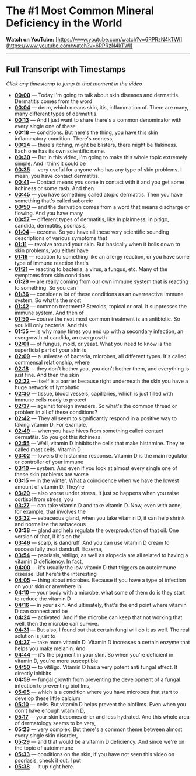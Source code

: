 # The #1 Most Common Mineral Deficiency in the World

**Watch on YouTube:** [https://www.youtube.com/watch?v=6RPRzN4kTWI](https://www.youtube.com/watch?v=6RPRzN4kTWI)

---

## Full Transcript with Timestamps

*Click any timestamp to jump to that moment in the video*

- **[00:00](https://www.youtube.com/watch?v=6RPRzN4kTWI&t=0s)** — Today I'm going to talk about skin diseases and dermatitis. Dermatitis comes from the word
- **[00:04](https://www.youtube.com/watch?v=6RPRzN4kTWI&t=4s)** — derm, which means skin, itis, inflammation of. There are many, many different types of dermatitis.
- **[00:13](https://www.youtube.com/watch?v=6RPRzN4kTWI&t=13s)** — And I just want to share there's a common denominator with every single one of these
- **[00:18](https://www.youtube.com/watch?v=6RPRzN4kTWI&t=18s)** — conditions. But here's the thing, you have this skin inflammatory condition. There's redness,
- **[00:24](https://www.youtube.com/watch?v=6RPRzN4kTWI&t=24s)** — there's itching, might be blisters, there might be flakiness. Each one has its own scientific name.
- **[00:30](https://www.youtube.com/watch?v=6RPRzN4kTWI&t=30s)** — But in this video, I'm going to make this whole topic extremely simple. And I think it could be
- **[00:35](https://www.youtube.com/watch?v=6RPRzN4kTWI&t=35s)** — very useful for anyone who has any type of skin problems. I mean, you have contact dermatitis.
- **[00:41](https://www.youtube.com/watch?v=6RPRzN4kTWI&t=41s)** — Contact means you come in contact with it and you get some itchiness or some rash. And then
- **[00:45](https://www.youtube.com/watch?v=6RPRzN4kTWI&t=45s)** — you have something called atopic dermatitis. Then you have something that's called saboreic
- **[00:50](https://www.youtube.com/watch?v=6RPRzN4kTWI&t=50s)** — and the derivation comes from a word that means discharge or flowing. And you have many
- **[00:57](https://www.youtube.com/watch?v=6RPRzN4kTWI&t=57s)** — different types of dermatitis, like in plainness, in pitigo, candida, dermatitis, psoriasis,
- **[01:04](https://www.youtube.com/watch?v=6RPRzN4kTWI&t=64s)** — eczema. So you have all these very scientific sounding descriptions of various symptoms that
- **[01:11](https://www.youtube.com/watch?v=6RPRzN4kTWI&t=71s)** — revolve around your skin. But basically when it boils down to skin problems, you either have
- **[01:16](https://www.youtube.com/watch?v=6RPRzN4kTWI&t=76s)** — reaction to something like an allergy reaction, or you have some type of immune reaction that's
- **[01:21](https://www.youtube.com/watch?v=6RPRzN4kTWI&t=81s)** — reacting to bacteria, a virus, a fungus, etc. Many of the symptoms from skin conditions
- **[01:29](https://www.youtube.com/watch?v=6RPRzN4kTWI&t=89s)** — are really coming from our own immune system that is reacting to something. So you can
- **[01:36](https://www.youtube.com/watch?v=6RPRzN4kTWI&t=96s)** — consider a lot of these conditions as an overreactive immune system. So what's the most
- **[01:42](https://www.youtube.com/watch?v=6RPRzN4kTWI&t=102s)** — common treatment? Steroids, topical or oral. It suppresses the immune system. And then of
- **[01:50](https://www.youtube.com/watch?v=6RPRzN4kTWI&t=110s)** — course the next most common treatment is an antibiotic. So you kill only bacteria. And this
- **[01:55](https://www.youtube.com/watch?v=6RPRzN4kTWI&t=115s)** — is why many times you end up with a secondary infection, an overgrowth of candida, an overgrowth
- **[02:01](https://www.youtube.com/watch?v=6RPRzN4kTWI&t=121s)** — of fungus, mold, or yeast. What you need to know is the superficial part of your skin is
- **[02:09](https://www.youtube.com/watch?v=6RPRzN4kTWI&t=129s)** — a universe of bacteria, microbes, all different types. It's called commensal relationship, where
- **[02:18](https://www.youtube.com/watch?v=6RPRzN4kTWI&t=138s)** — they don't bother you, you don't bother them, and everything is just fine. And then the skin
- **[02:22](https://www.youtube.com/watch?v=6RPRzN4kTWI&t=142s)** — itself is a barrier because right underneath the skin you have a huge network of lymphatic
- **[02:30](https://www.youtube.com/watch?v=6RPRzN4kTWI&t=150s)** — tissue, blood vessels, capillaries, which is just filled with immune cells ready to protect
- **[02:37](https://www.youtube.com/watch?v=6RPRzN4kTWI&t=157s)** — against foreign invaders. So what's the common thread or problem in all of these conditions?
- **[02:42](https://www.youtube.com/watch?v=6RPRzN4kTWI&t=162s)** — They all seem to significantly respond in a positive way to taking vitamin D. For example,
- **[02:49](https://www.youtube.com/watch?v=6RPRzN4kTWI&t=169s)** — when you have hives from something called contact dermatitis. So you got this itchiness.
- **[02:55](https://www.youtube.com/watch?v=6RPRzN4kTWI&t=175s)** — Well, vitamin D inhibits the cells that make histamine. They're called mast cells. Vitamin D
- **[03:02](https://www.youtube.com/watch?v=6RPRzN4kTWI&t=182s)** — lowers the histamine response. Vitamin D is the main regulator or controller of your immune
- **[03:10](https://www.youtube.com/watch?v=6RPRzN4kTWI&t=190s)** — system. And even if you look at almost every single one of these skin problems are worse
- **[03:15](https://www.youtube.com/watch?v=6RPRzN4kTWI&t=195s)** — in the winter. What a coincidence when we have the lowest amount of vitamin D. They're
- **[03:20](https://www.youtube.com/watch?v=6RPRzN4kTWI&t=200s)** — also worse under stress. It just so happens when you raise cortisol from stress, you
- **[03:27](https://www.youtube.com/watch?v=6RPRzN4kTWI&t=207s)** — can take vitamin D and take vitamin D. Now, even with acne, for example, that involves the
- **[03:32](https://www.youtube.com/watch?v=6RPRzN4kTWI&t=212s)** — sebaceous gland, when you take vitamin D, it can help shrink and normalize the sebaceous
- **[03:38](https://www.youtube.com/watch?v=6RPRzN4kTWI&t=218s)** — gland and help regulate the overproduction of that oil. One version of that, if it's on the
- **[03:46](https://www.youtube.com/watch?v=6RPRzN4kTWI&t=226s)** — scalp, is dandruff. And you can use vitamin D cream to successfully treat dandruff. Eczema,
- **[03:54](https://www.youtube.com/watch?v=6RPRzN4kTWI&t=234s)** — psoriasis, vitiligo, as well as alopecia are all related to having a vitamin D deficiency. In fact,
- **[04:00](https://www.youtube.com/watch?v=6RPRzN4kTWI&t=240s)** — it's usually the low vitamin D that triggers an autoimmune disease. But here's the interesting
- **[04:05](https://www.youtube.com/watch?v=6RPRzN4kTWI&t=245s)** — thing about microbes. Because if you have a type of infection on your skin or anywhere in
- **[04:10](https://www.youtube.com/watch?v=6RPRzN4kTWI&t=250s)** — your body with a microbe, what some of them do is they start to reduce the vitamin D
- **[04:16](https://www.youtube.com/watch?v=6RPRzN4kTWI&t=256s)** — in your skin. And ultimately, that's the end point where vitamin D can connect and be
- **[04:24](https://www.youtube.com/watch?v=6RPRzN4kTWI&t=264s)** — activated. And if the microbe can keep that not working that well, then the microbe can survive.
- **[04:31](https://www.youtube.com/watch?v=6RPRzN4kTWI&t=271s)** — But also, I found out that certain fungi will do it as well. The real solution is just to
- **[04:37](https://www.youtube.com/watch?v=6RPRzN4kTWI&t=277s)** — take more vitamin D. Vitamin D increases a certain enzyme that helps you make melanin. And
- **[04:44](https://www.youtube.com/watch?v=6RPRzN4kTWI&t=284s)** — it's the pigment in your skin. So when you're deficient in vitamin D, you're more susceptible
- **[04:50](https://www.youtube.com/watch?v=6RPRzN4kTWI&t=290s)** — to vitiligo. Vitamin D has a very potent anti fungal effect. It directly inhibits
- **[04:59](https://www.youtube.com/watch?v=6RPRzN4kTWI&t=299s)** — fungal growth from preventing the development of a fungal infection to preventing biofilms,
- **[05:05](https://www.youtube.com/watch?v=6RPRzN4kTWI&t=305s)** — which is a condition where you have microbes that start to develop these little calcium
- **[05:10](https://www.youtube.com/watch?v=6RPRzN4kTWI&t=310s)** — cells. But vitamin D helps prevent the biofilms. Even when you don't have enough vitamin D,
- **[05:17](https://www.youtube.com/watch?v=6RPRzN4kTWI&t=317s)** — your skin becomes drier and less hydrated. And this whole area of dermatology seems to be very,
- **[05:23](https://www.youtube.com/watch?v=6RPRzN4kTWI&t=323s)** — very complex. But there's a common theme between almost every single skin disorder,
- **[05:29](https://www.youtube.com/watch?v=6RPRzN4kTWI&t=329s)** — and that would be a vitamin D deficiency. And since we're on the topic of autoimmune
- **[05:33](https://www.youtube.com/watch?v=6RPRzN4kTWI&t=333s)** — conditions on the skin, if you have not seen this video on psoriasis, check it out. I put
- **[05:38](https://www.youtube.com/watch?v=6RPRzN4kTWI&t=338s)** — it up right here.
